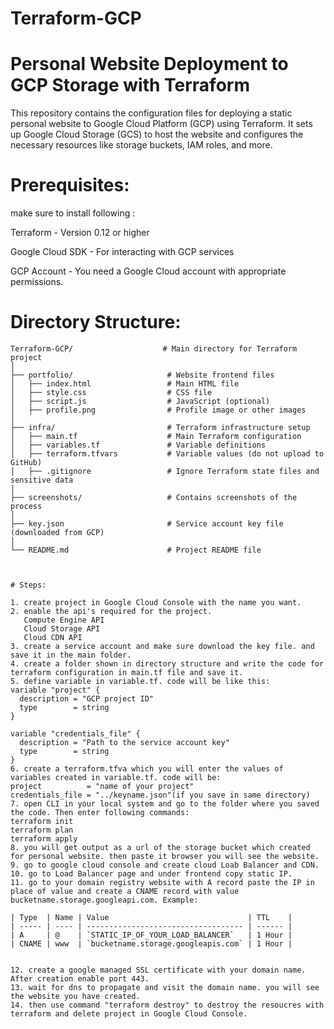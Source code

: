 # Terraform-GCP

# Personal Website Deployment to GCP Storage with Terraform

This repository contains the configuration files for deploying a static personal website to Google Cloud Platform (GCP) using Terraform. It sets up Google Cloud Storage (GCS) to host the website and configures the necessary resources like storage buckets, IAM roles, and more.

# Prerequisites:

make sure to install following :

Terraform - Version 0.12 or higher

Google Cloud SDK - For interacting with GCP services

GCP Account - You need a Google Cloud account with appropriate permissions.

# Directory Structure:
```
Terraform-GCP/                    # Main directory for Terraform project
│
├── portfolio/                     # Website frontend files
│   ├── index.html                 # Main HTML file
│   ├── style.css                  # CSS file
│   ├── script.js                  # JavaScript (optional)
│   ├── profile.png                # Profile image or other images
│
├── infra/                         # Terraform infrastructure setup
│   ├── main.tf                    # Main Terraform configuration
│   ├── variables.tf               # Variable definitions
│   ├── terraform.tfvars           # Variable values (do not upload to GitHub)
│   ├── .gitignore                 # Ignore Terraform state files and sensitive data
│
├── screenshots/                   # Contains screenshots of the process
│
├── key.json                       # Service account key file (downloaded from GCP)
│
└── README.md                      # Project README file



# Steps:

1. create project in Google Cloud Console with the name you want.
2. enable the api's required for the project. 
   Compute Engine API
   Cloud Storage API
   Cloud CDN API
3. create a service account and make sure download the key file. and save it in the main folder.
4. create a folder shown in directory structure and write the code for terraform configuration in main.tf file and save it.
5. define variable in variable.tf. code will be like this:
variable "project" {
  description = "GCP project ID" 
  type        = string
}

variable "credentials_file" {
  description = "Path to the service account key"
  type        = string
}
6. create a terraform.tfva which you will enter the values of variables created in variable.tf. code will be:
project          = "name of your project"
credentials_file = "../keyname.json"(if you save in same directory)
7. open CLI in your local system and go to the folder where you saved the code. Then enter following commands:
terraform init
terraform plan
terraform apply
8. you will get output as a url of the storage bucket which created for personal website. then paste it browser you will see the website.
9. go to google cloud console and create cloud Loab Balancer and CDN. 
10. go to Load Balancer page and under frontend copy static IP.
11. go to your domain registry website with A record paste the IP in place of value and create a CNAME record with value bucketname.storage.googleapi.com. Example:

| Type  | Name | Value                               | TTL    |
| ----- | ---- | ----------------------------------- | ------ |
| A     | @    | `STATIC_IP_OF_YOUR_LOAD_BALANCER`   | 1 Hour |
| CNAME | www  | `bucketname.storage.googleapis.com` | 1 Hour |


12. create a google managed SSL certificate with your domain name. After creation enable port 443.
13. wait for dns to propagate and visit the domain name. you will see the website you have created.
14. then use command "terraform destroy" to destroy the resoucres with terraform and delete project in Google Cloud Console.